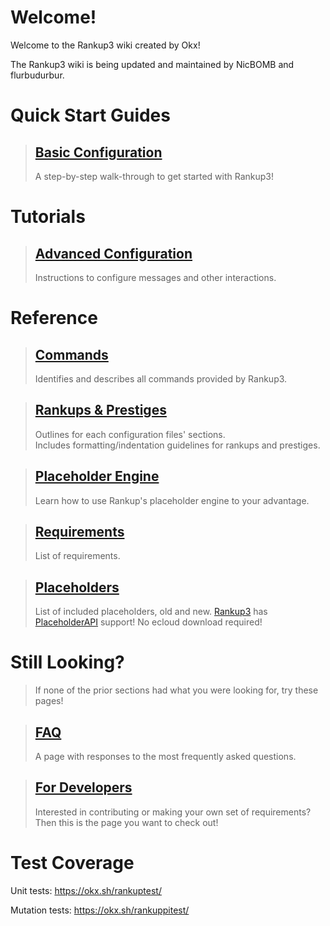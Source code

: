 <html>
  <head>
    <meta name="description" content="Welcome to the Rankup3 wiki! Maintained by NicBOMB and flurbudurbur.">
    <meta name="keywords" content="Rankup, Minecraft, Plugin, Spigot, Prestige">
  </head>
</html>

# Welcome!
Welcome to the Rankup3 wiki created by Okx!

The Rankup3 wiki is being updated and maintained by NicBOMB and flurbudurbur.

# Quick Start Guides
> ## [Basic Configuration](./Basic-Configuration.md)  
> A step-by-step walk-through to get started with Rankup3!  

# Tutorials
> ## [Advanced Configuration](./Advanced-Configuration/Back-to-Basics.md)  
> Instructions to configure messages and other interactions.  

# Reference

> ## [Commands](./Commands.md)  
> Identifies and describes all commands provided by Rankup3.  

> ## [Rankups & Prestiges](./Rankups-and-Prestiges.md)  
> Outlines for each configuration files' sections.  
> Includes formatting/indentation guidelines for rankups and prestiges.  

> ## [Placeholder Engine](./Text-Templating.md)  
> Learn how to use Rankup's placeholder engine to your advantage.  

> ## [Requirements](./List-of-Requirements.md)  
> List of requirements.  

> ## [Placeholders](./Placeholders.md)  
> List of included placeholders, old and new. [Rankup3](./Spigot/rankup3.html) has [PlaceholderAPI](./Spigot/PAPI.html) support! No ecloud download required!  

# Still Looking?
> If none of the prior sections had what you were looking for, try these pages!  

> ## [FAQ](./FAQ.md)
> A page with responses to the most frequently asked questions.  

> ## [For Developers](./For-Developers.md)
> Interested in contributing or making your own set of requirements? Then this is the page you want to check out!  

# Test Coverage

Unit tests: <https://okx.sh/rankuptest/>

Mutation tests: <https://okx.sh/rankuppitest/>
